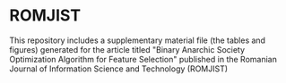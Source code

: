 # ROMJIST
This repository includes a supplementary material file (the tables and figures) generated for the article titled "Binary Anarchic Society Optimization Algorithm for Feature Selection" published in the Romanian Journal of Information Science and Technology (ROMJIST)
